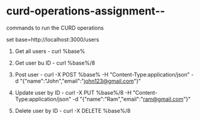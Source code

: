 # curd-operations-assignment--
commands to run the CURD operations

set base=http://localhost:3000/users

1) Get all users -
  curl %base%

2) Get user bu ID -
   curl %base%/8
   
3) Post user -
  curl -X POST %base% -H "Content-Type:application/json" -d "{\"name\":\"John\",\"email\":\"john123@gmail.com\"}"

4) Update user by ID -
   curl -X PUT %base%/8 -H "Content-Type:application/json" -d "{\"name\":\"Ram\",\"email\":\"ram@gmail.com\"}"

5) Delete user by ID -
   curl -X DELETE %base%/8

